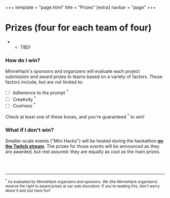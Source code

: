 +++
template = "page.html"
title = "Prizes"
[extra]
navbar = "page"
+++

<style>
.clean-a {
    text-decoration: none;
}
</style>

# Prizes (four for each team of four)

* - TBD!

### How do I win?

MinneHack's sponsors and organizers will evaluate each project submission and award prizes to teams based on a variety of factors. Those factors include, but are not limited to:

- [ ] Adherence to the prompt <a href="#dscl" class="clean-a"><sup>*</sup></a>
- [ ] Creativity <a href="#dscl" class="clean-a"><sup>*</sup></a>
- [ ] Coolness <a href="#dscl" class="clean-a"><sup>*</sup></a>

Check at least one of these boxes, and you're guaranteed
<a href="#dscl" class="clean-a"><sup>*</sup></a> to win!

### What if I don't win?

Smaller-scale events ("Mini Hacks") will be hosted during the hackathon [**on the Twitch stream**](https://twitch.tv/minnehack). The prizes for those events will be announced as they are awarded, but rest assured: they are equally as cool as the main prizes.
 
</br></br> 
<hr>
<small id="dscl"><sup>*</sup> As evaluated by MinneHack organizers and sponsors. We (the MinneHack organizers) reserve the right to award prizes at our sole discretion. If you're reading this, don't worry about it and just have fun!</small>
